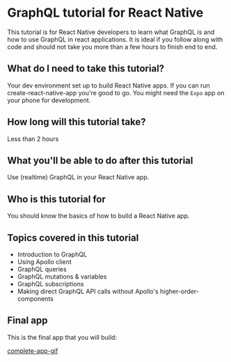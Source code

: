 # GraphQL tutorial for React Native

This tutorial is for React Native developers to learn what GraphQL is and how to use GraphQL in react applications.
It is ideal if you follow along with code and should not take you more than a few hours to finish end to end.

## What do I need to take this tutorial?
Your dev environment set up to build React Native apps. If you can run create-react-native-app you're good to go. You might need the `Expo` app on your phone for development.

## How long will this tutorial take?
Less than 2 hours

## What you'll be able to do after this tutorial
Use (realtime) GraphQL in your React Native app.

## Who is this tutorial for
You should know the basics of how to build a React Native app.

## Topics covered in this tutorial
- Introduction to GraphQL
- Using Apollo client
- GraphQL queries
- GraphQL mutations & variables
- GraphQL subscriptions
- Making direct GraphQL API calls without Apollo's higher-order-components

## Final app

This is the final app that you will build:

[complete-app-gif](./images/complete-app.gif)
